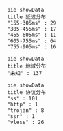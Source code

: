 
```mermaid
pie showData
title 延迟分布
"155-305ms" : 29
"305-455ms" : 17
"455-605ms" : 11
"605-755ms" : 64
"755-905ms" : 16
```
```mermaid
pie showData
title 地域分布
"未知" : 137
```
```mermaid
pie showData
title 协议分布
"ss" : 101
"http" : 1
"trojan" : 8
"ssr" : 1
"vless" : 26
```